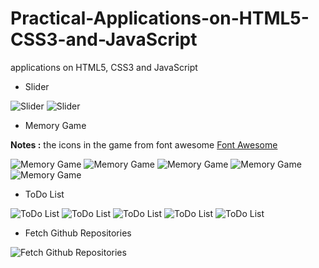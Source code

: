 # Practical-Applications-on-HTML5-CSS3-and-JavaScript
applications on HTML5, CSS3 and JavaScript

- Slider

![Slider](https://i.postimg.cc/SKFs4TNd/image-2021-05-19-00-25-25.png)
![Slider](https://i.postimg.cc/52wJBxb5/image-2021-05-19-00-25-52.png)

- Memory Game

**Notes :** the icons in the game from font awesome [Font Awesome](https://fontawesome.com/icons?d=gallery&p=2&m=free)


![Memory Game](https://i.postimg.cc/Bbs4j2LB/1.png)
![Memory Game](https://i.postimg.cc/yNMVzM75/3.png)
![Memory Game](https://i.postimg.cc/fyKZmkYn/2.png)
![Memory Game](https://i.postimg.cc/vmgQkYwf/4.png)
![Memory Game](https://i.postimg.cc/g2BzgwQG/5.png)

- ToDo List

![ToDo List](https://i.postimg.cc/MHm7bRzD/1.png)
![ToDo List](https://i.postimg.cc/zBSb9r4D/2.png)
![ToDo List](https://i.postimg.cc/T1dLxsXV/3.png)
![ToDo List](https://i.postimg.cc/bYgSgqQ3/4.png)
![ToDo List](https://i.postimg.cc/C5G3GvZQ/5.png)

- Fetch Github Repositories


![Fetch Github Repositories](https://i.postimg.cc/KY8GCGbM/1.png)
